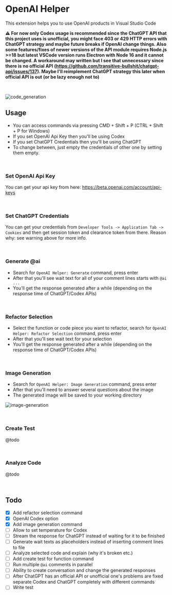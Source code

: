 # OpenAI Helper

This extension helps you to use OpenAI products in Visual Studio Code

**:warning: For now only Codex usage is recommended since the ChatGPT API that this project uses is unofficial, you might face 403 or 429 HTTP errors with ChatGPT strategy and maybe future breaks if OpenAI change things. Also some features/fixes of newer versions of the API module requires Node.js >=18 but latest VSCode version runs Electron with Node 16 and it cannot be changed. A workaround may written but I see that unnecessary since there is no official API (https://github.com/transitive-bullshit/chatgpt-api/issues/137). Maybe I'll reimplement ChatGPT strategy this later when official API is out (or be lazy enough not to)**

<br>

![code_generation](https://user-images.githubusercontent.com/51231605/208255187-1eebaadb-c7d2-4113-883f-5a273d01bec0.gif)

## Usage

- You can access commands via pressing CMD + Shift + P (CTRL + Shift + P for Windows)
- If you set OpenAI Api Key then you'll be using Codex
- If you set ChatGPT Credentials then you'll be using ChatGPT
- To change between, just empty the credentials of other one by setting them empty.

<br>

### Set OpenAI Api Key
You can get your api key from here: https://beta.openai.com/account/api-keys

<br>

### Set ChatGPT Credentials
You can get your credentials from `Developer Tools -> Application Tab -> Cookies` and then get session token and clearance token from there.
Reason why: see warning above for more info.

<br>

### Generate @ai
- Search for `OpenAI Helper: Generate` command, press enter
- After that you'll see wait text for all of your comment lines starts with `@ai ...`
- You'll get the response generated after a while (depending on the response time of ChatGPT/Codex APIs)

<br>

### Refactor Selection
- Select the function or code piece you want to refactor, search for `OpenAI Helper: Refactor Selection` command, press enter
- After that you'll see wait text for your selection
- You'll get the response generated after a while (depending on the response time of ChatGPT/Codex APIs)

<br>

### Image Generation
- Search for `OpenAI Helper: Image Generation` command, press enter
- After that you'll need to answer several questions about the image
- The generated image will be saved to your working directory

![image-generation](https://user-images.githubusercontent.com/51231605/208255255-b57e3fb7-ffaa-4a4f-979a-d16f2b176c18.gif)

<br>

### Create Test
@todo

<br>

### Analyze Code
@todo

<br>

## Todo

- [x] Add refactor selection command
- [x] OpenAI Codex option
- [x] Add image generation command
- [ ] Allow to set temperature for Codex
- [ ] Stream the response for ChatGPT instead of waiting for it to be finished
- [ ] Generate wait texts as placeholders instead of inserting comment lines to file
- [ ] Analyze selected code and explain (why it's broken etc.)
- [ ] Add create test for function command
- [ ] Run multiple `@ai` comments in parallel
- [ ] Ability to create conversation and change the generated responses
- [ ] After ChatGPT has an official API or unofficial one's problems are fixed separate Codex and ChatGPT completely with different commands
- [ ] Write test
